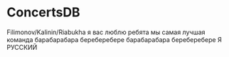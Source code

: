 # ConcertsDB
Filimonov/Kalinin/Riabukha
я вас люблю ребята мы самая лучшая команда
барабарабара
береберебере
барабарабара
береберебере
Я РУССКИЙ

